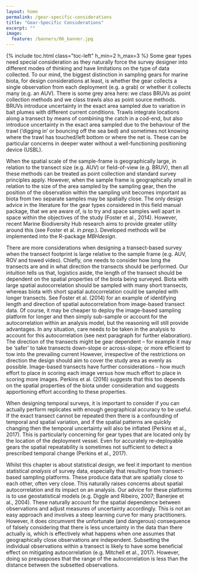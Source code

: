 ```yaml
---
layout: home
permalink: /gear-specific-considerations
title: "Gear-Specific Considerations"
excerpt: ""
image:
  feature: /banners/06_banner.jpg
---
```

{% include toc.html class="toc-left" h_min=2 h_max=3 %}
Some gear types need special consideration as they naturally force the survey designer into different modes of thinking and have limitations on the type of data collected. To our mind, the biggest distinction in sampling gears for marine biota, for design considerations at least, is whether the gear collects a single observation from each deployment (e.g. a grab) or whether it collects many (e.g. an AUV). There is some grey area here: we class BRUVs as point collection methods and we class trawls also as point source methods. BRUVs introduce uncertainty in the exact area sampled due to variation in bait plumes with different current conditions. Trawls integrate locations along a transect by means of combining the catch in a cod-end, but also introduce uncertainty in the exact area sampled due to the behaviour of the trawl (‘digging in’ or bouncing off the sea bed) and sometimes not knowing where the trawl has touched/left bottom or where the net is. These can be particular concerns in deeper water without a well-functioning positioning device (USBL).

 

When the spatial scale of the sample-frame is geographically large, in relation to the transect size (e.g. AUV) or field-of-view (e.g. BRUV), then all these methods can be treated as point collection and standard survey principles apply. However, when the sample frame is geographically small in relation to the size of the area sampled by the sampling gear, then the position of the observation within the sampling unit becomes important as biota from two separate samples may be spatially close. The only design advice in the literature for the gear types considered in this field manual package, that we are aware of, is to try and space samples well apart in space within the objectives of the study (Foster et al., 2014). However, recent Marine Biodiversity Hub research aims to provide greater utility around this (see Foster et al. *in prep.*). Developed methods will be implemented into the R-package *MBHdesign*.

 

There are more considerations when designing a transect-based survey when the transect footprint is large relative to the sample frame (e.g. AUV, ROV and towed video). Chiefly, one needs to consider how long the transects are and in what direction the transects should be performed. Our intuition tells us that, logistics aside, the length of the transect should be dependent on the spatial properties of the biota being surveyed. Biota with large spatial autocorrelation should be sampled with many short transects, whereas biota with short spatial autocorrelation could be sampled with longer transects. See Foster et al. (2014) for an example of identifying length and direction of spatial autocorrelation from image-based transect data. Of course, it may be cheaper to deploy the image-based sampling platform for longer and then simply sub-sample or account for the autocorrelation within an analysis model, but the reasoning will still provide advantages. In any situation, care needs to be taken in the analysis to account for this autocorrelation (see next paragraph for further elaboration). The direction of the transects might be gear dependent – for example it may be ‘safer’ to take transects down-slope or across-slope; or more efficient to tow into the prevailing current However, irrespective of the restrictions on direction the design should aim to cover the study area as evenly as possible. Image-based transects have further considerations – how much effort to place in scoring each image versus how much effort to place in scoring more images. Perkins et al. (2016) suggests that this too depends on the spatial properties of the biota under consideration and suggests apportioning effort according to these properties.

 

When designing temporal surveys, it is important to consider if you can actually perform replicates with enough geographical accuracy to be useful. If the exact transect cannot be repeated then there is a confounding of temporal and spatial variation, and if the spatial patterns are quickly changing then the temporal uncertainty will also be inflated (Perkins et al., 2017). This is particularly concerning for gear types that are located only by the location of the deployment vessel. Even for accurately re-deployable gears the spatial repeatability is sometimes not sufficient to detect a prescribed temporal change (Perkins et al., 2017).

 

Whilst this chapter is about statistical *design*, we feel it important to mention statistical *analysis* of survey data, especially that resulting from transect-based sampling platforms. These produce data that are spatially close to each other, often very close. This naturally raises concerns about spatial autocorrelation and its impact on an analysis. Our advice for these platforms is to use geostatistical models (e.g. Diggle and Ribeiro, 2007; Banerjee et al., 2004). These naturally account for the spatial dependence between observations and adjust measures of uncertainty accordingly. This is not an easy approach and involves a steep learning curve for many practitioners. However, it does circumvent the unfortunate (and dangerous) consequence of falsely considering that there is less uncertainty in the data than there actually is, which is effectively what happens when one assumes that geographically close observations are independent. Subsetting the individual observations within a transect is likely to have some beneficial effect on mitigating autocorrelation (e.g. Mitchell et al., 2017). However, doing so presupposes that the range of the autocorrelation is less than the distance between the subsetted observations.

 
